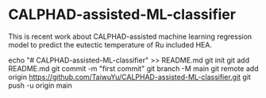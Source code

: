 # CALPHAD-assisted-ML-classifier

This is recent work about CALPHAD-assisted machine learning regression model to predict the eutectic temperature of Ru included HEA.

echo "# CALPHAD-assisted-ML-classifier" >> README.md
git init
git add README.md
git commit -m "first commit"
git branch -M main
git remote add origin https://github.com/TaiwuYu/CALPHAD-assisted-ML-classifier.git
git push -u origin main
